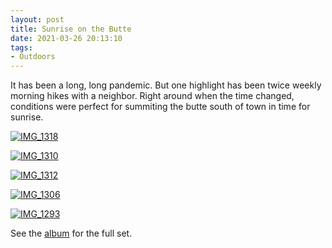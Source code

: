```yaml
---
layout: post 
title: Sunrise on the Butte
date: 2021-03-26 20:13:10
tags:
- Outdoors
---
```

It has been a long, long pandemic. But one highlight has been twice weekly morning hikes with a neighbor. Right around when the time changed, conditions were perfect for summiting the butte south of town in time for sunrise.

<a href="https://www.flickr.com/photos/marriageat10mph/51005809825/in/album-72157718789403813/" title="IMG_1318"><img src="https://live.staticflickr.com/65535/51005809825_8089e512f5_5k.jpg" alt="IMG_1318"></a>

<a href="https://www.flickr.com/photos/marriageat10mph/51005809410/in/album-72157718789403813/" title="IMG_1310"><img src="https://live.staticflickr.com/65535/51005809410_e402babee7_5k.jpg" alt="IMG_1310"></a>

<a href="https://www.flickr.com/photos/marriageat10mph/51074987636/in/album-72157718789403813/" title="IMG_1312"><img src="https://live.staticflickr.com/65535/51074987636_89e5825a60_5k.jpg" alt="IMG_1312"></a>

<a href="https://www.flickr.com/photos/marriageat10mph/51074293508/in/album-72157718789403813/" title="IMG_1306"><img src="https://live.staticflickr.com/65535/51074293508_1b04d6b8e0_5k.jpg" alt="IMG_1306"></a>

<a href="https://www.flickr.com/photos/marriageat10mph/51074986146/in/album-72157718789403813/" title="IMG_1293"><img src="https://live.staticflickr.com/65535/51074986146_7920e31cf6_5k.jpg" alt="IMG_1293"></a>

See the [album](https://flickr.com/photos/marriageat10mph/albums/72157718789403813) for the full set.
